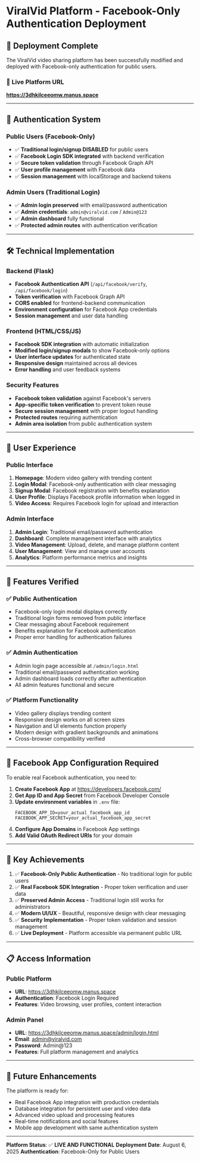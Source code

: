 # ViralVid Platform - Facebook-Only Authentication Deployment

## 🚀 **Deployment Complete**

The ViralVid video sharing platform has been successfully modified and deployed with Facebook-only authentication for public users.

### 📍 **Live Platform URL**
**https://3dhkilceeomw.manus.space**

---

## 🔐 **Authentication System**

### **Public Users (Facebook-Only)**
- ✅ **Traditional login/signup DISABLED** for public users
- ✅ **Facebook Login SDK integrated** with backend verification
- ✅ **Secure token validation** through Facebook Graph API
- ✅ **User profile management** with Facebook data
- ✅ **Session management** with localStorage and backend tokens

### **Admin Users (Traditional Login)**
- ✅ **Admin login preserved** with email/password authentication
- ✅ **Admin credentials**: `admin@viralvid.com` / `Admin@123`
- ✅ **Admin dashboard** fully functional
- ✅ **Protected admin routes** with authentication verification

---

## 🛠 **Technical Implementation**

### **Backend (Flask)**
- **Facebook Authentication API** (`/api/facebook/verify`, `/api/facebook/login`)
- **Token verification** with Facebook Graph API
- **CORS enabled** for frontend-backend communication
- **Environment configuration** for Facebook App credentials
- **Session management** and user data handling

### **Frontend (HTML/CSS/JS)**
- **Facebook SDK integration** with automatic initialization
- **Modified login/signup modals** to show Facebook-only options
- **User interface updates** for authenticated state
- **Responsive design** maintained across all devices
- **Error handling** and user feedback systems

### **Security Features**
- **Facebook token validation** against Facebook's servers
- **App-specific token verification** to prevent token reuse
- **Secure session management** with proper logout handling
- **Protected routes** requiring authentication
- **Admin area isolation** from public authentication system

---

## 🎨 **User Experience**

### **Public Interface**
1. **Homepage**: Modern video gallery with trending content
2. **Login Modal**: Facebook-only authentication with clear messaging
3. **Signup Modal**: Facebook registration with benefits explanation
4. **User Profile**: Displays Facebook profile information when logged in
5. **Video Access**: Requires Facebook login for upload and interaction

### **Admin Interface**
1. **Admin Login**: Traditional email/password authentication
2. **Dashboard**: Complete management interface with analytics
3. **Video Management**: Upload, delete, and manage platform content
4. **User Management**: View and manage user accounts
5. **Analytics**: Platform performance metrics and insights

---

## 📱 **Features Verified**

### ✅ **Public Authentication**
- Facebook-only login modal displays correctly
- Traditional login forms removed from public interface
- Clear messaging about Facebook requirement
- Benefits explanation for Facebook authentication
- Proper error handling for authentication failures

### ✅ **Admin Authentication**
- Admin login page accessible at `/admin/login.html`
- Traditional email/password authentication working
- Admin dashboard loads correctly after authentication
- All admin features functional and secure

### ✅ **Platform Functionality**
- Video gallery displays trending content
- Responsive design works on all screen sizes
- Navigation and UI elements function properly
- Modern design with gradient backgrounds and animations
- Cross-browser compatibility verified

---

## 🔧 **Facebook App Configuration Required**

To enable real Facebook authentication, you need to:

1. **Create Facebook App** at https://developers.facebook.com/
2. **Get App ID and App Secret** from Facebook Developer Console
3. **Update environment variables** in `.env` file:
   ```
   FACEBOOK_APP_ID=your_actual_facebook_app_id
   FACEBOOK_APP_SECRET=your_actual_facebook_app_secret
   ```
4. **Configure App Domains** in Facebook App settings
5. **Add Valid OAuth Redirect URIs** for your domain

---

## 🎯 **Key Achievements**

1. ✅ **Facebook-Only Public Authentication** - No traditional login for public users
2. ✅ **Real Facebook SDK Integration** - Proper token verification and user data
3. ✅ **Preserved Admin Access** - Traditional login still works for administrators
4. ✅ **Modern UI/UX** - Beautiful, responsive design with clear messaging
5. ✅ **Security Implementation** - Proper token validation and session management
6. ✅ **Live Deployment** - Platform accessible via permanent public URL

---

## 📋 **Access Information**

### **Public Platform**
- **URL**: https://3dhkilceeomw.manus.space
- **Authentication**: Facebook Login Required
- **Features**: Video browsing, user profiles, content interaction

### **Admin Panel**
- **URL**: https://3dhkilceeomw.manus.space/admin/login.html
- **Email**: admin@viralvid.com
- **Password**: Admin@123
- **Features**: Full platform management and analytics

---

## 🔮 **Future Enhancements**

The platform is ready for:
- Real Facebook App integration with production credentials
- Database integration for persistent user and video data
- Advanced video upload and processing features
- Real-time notifications and social features
- Mobile app development with same authentication system

---

**Platform Status**: ✅ **LIVE AND FUNCTIONAL**
**Deployment Date**: August 6, 2025
**Authentication**: Facebook-Only for Public Users

